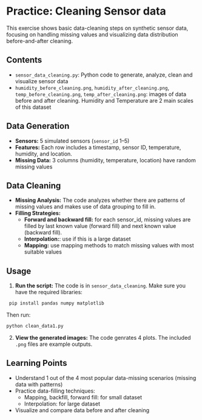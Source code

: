 # Practice: Cleaning Sensor data 

This exercise shows basic data-cleaning steps on synthetic sensor data, focusing on handling missing values and visualizing data distribution before-and-after cleaning. 

## Contents
- `sensor_data_cleaning.py`: Python code to generate, analyze, clean and visualize sensor data
- `humidity_before_cleaning.png`, `humidity_after_cleaning.png`, `temp_before_cleaning.png`, `temp_after_cleaning.png`: images of data before and after cleaning. Humidity and Temperature are 2 main scales of this dataset

## Data Generation
- **Sensors:** 5 simulated sensors (`sensor_id` 1–5)
- **Features:** Each row includes a timestamp, sensor ID, temperature, humidity, and location.
- **Missing Data:** 3 columns (humidity, temperature, location) have random missing values

## Data Cleaning
- **Missing Analysis:** The code analyzes whether there are patterns of missing values and makes use of data grouping to fill in.
- **Filling Strategies:**
  -  **Forward and backward fill:** for each sensor_id, missing values are filled by last known value (forward fill) and next known value (backward fill).
  -   **Interpolation:**: use if this is a large dataset
  -   **Mapping:** use mapping methods to match missing values with most suitable values

## Usage 
1. **Run the script:**
  The code is in `sensor_data_cleaning`.
  Make sure you have the required libraries:
  ```sh
   pip install pandas numpy matplotlib
   ```
   Then run:
   ```sh
   python clean_data1.py
   ```

2. **View the generated images:**
  The code genrates 4 plots.
  The included `.png` files are example outputs.

## Learning Points
- Understand 1 out of the 4 most popular data-missing scenarios (missing data with patterns)
- Practice data-filling techniques:
    - Mapping, backfill, forward fill: for small dataset
    - Interpolation: for large dataset
- Visualize and compare data before and after cleaning
